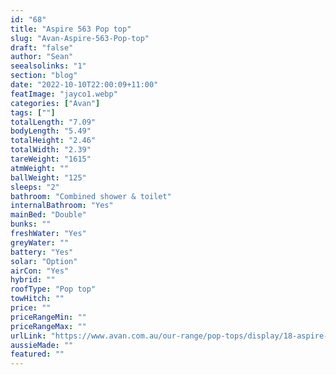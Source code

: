 ```yaml
---
id: "68"
title: "Aspire 563 Pop top"
slug: "Avan-Aspire-563-Pop-top"
draft: "false"
author: "Sean"
seealsolinks: "1"
section: "blog"
date: "2022-10-10T22:00:09+11:00"
featImage: "jayco1.webp"
categories: ["Avan"]
tags: [""]
totalLength: "7.09"
bodyLength: "5.49"
totalHeight: "2.46"
totalWidth: "2.39"
tareWeight: "1615"
atmWeight: ""
ballWeight: "125"
sleeps: "2"
bathroom: "Combined shower & toilet"
internalBathroom: "Yes"
mainBed: "Double"
bunks: ""
freshWater: "Yes"
greyWater: ""
battery: "Yes"
solar: "Option"
airCon: "Yes"
hybrid: ""
roofType: "Pop top"
towHitch: ""
price: ""
priceRangeMin: ""
priceRangeMax: ""
urlLink: "https://www.avan.com.au/our-range/pop-tops/display/18-aspire-500-series-pop-top"
aussieMade: ""
featured: ""
---
```


